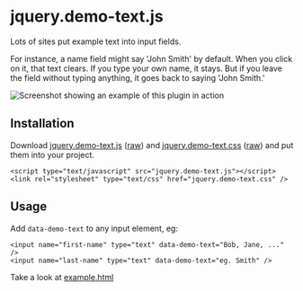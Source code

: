jquery.demo-text.js
===================

Lots of sites put example text into input fields.

For instance, a name field might say 'John Smith' by default.  When you click on it, that text clears.  If you type your own name, it stays.  But if you leave the field without typing anything, it goes back to saying 'John Smith.'

![Screenshot showing an example of this plugin in action](http://github.com/devfu/jquery.demo-text/raw/master/screenshot.png)

Installation
------------

Download [jquery.demo-text.js][js] ([raw][js_raw]) and [jquery.demo-text.css][css] ([raw][css_raw]) and put them into your project.

    <script type="text/javascript" src="jquery.demo-text.js"></script>
    <link rel="stylesheet" type="text/css" href="jquery.demo-text.css" />

Usage
-----

Add `data-demo-text` to any input element, eg:

    <input name="first-name" type="text" data-demo-text="Bob, Jane, ..." />
    <input name="last-name" type="text" data-demo-text="eg. Smith" />

Take a look at [example.html][example]


[js]:      http://github.com/devfu/jquery.demo-text/blob/master/jquery.demo-text.js
[css]:     http://github.com/devfu/jquery.demo-text/blob/master/jquery.demo-text.css
[js_raw]:  http://github.com/devfu/jquery.demo-text/raw/master/jquery.demo-text.js
[css_raw]: http://github.com/devfu/jquery.demo-text/raw/master/jquery.demo-text.css
[example]: http://github.com/devfu/jquery.demo-text/blob/master/example.html
